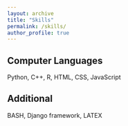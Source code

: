 ```yaml
---
layout: archive
title: "Skills"
permalink: /skills/
author_profile: true
---
```


Computer Languages
----------------
Python, C++, R, HTML, CSS, JavaScript

Additional
----------------
BASH, Django framework, LATEX 
